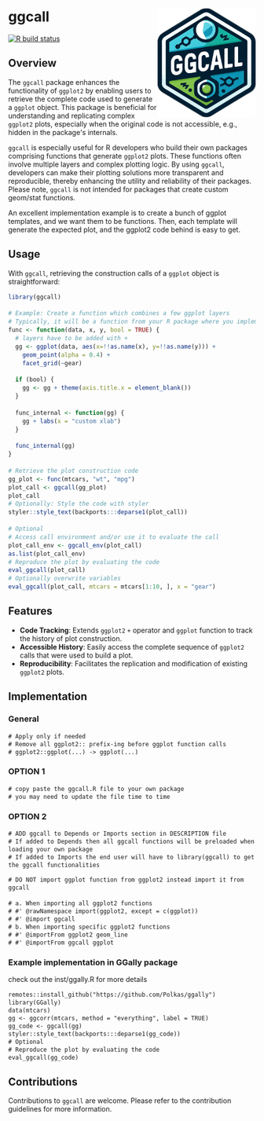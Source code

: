 # ggcall <a href='https://github.com/polkas/ggcall'><img src='man/figures/ggcall_logo.png' align="right" width="200px" /></a>
[![R build status](https://github.com/polkas/ggcall/workflows/R/badge.svg)](https://github.com/polkas/ggcall/actions)

## Overview

The `ggcall` package enhances the functionality of `ggplot2` by enabling users to retrieve the complete code used to generate a `ggplot` object. This package is beneficial for understanding and replicating complex `ggplot2` plots, especially when the original code is not accessible, e.g., hidden in the package's internals.

`ggcall` is especially useful for R developers who build their own packages comprising functions that generate `ggplot2` plots. These functions often involve multiple layers and complex plotting logic. By using `ggcall`, developers can make their plotting solutions more transparent and reproducible, thereby enhancing the utility and reliability of their packages. Please note, `ggcall` is not intended for packages that create custom geom/stat functions.

An excellent implementation example is to create a bunch of ggplot templates, and we want them to be functions.
Then, each template will generate the expected plot, and the ggplot2 code behind is easy to get.

## Usage

With `ggcall`, retrieving the construction calls of a `ggplot` object is straightforward:

```r
library(ggcall)

# Example: Create a function which combines a few ggplot layers
# Typically, it will be a function from your R package where you implemented ggcall
func <- function(data, x, y, bool = TRUE) {
  # layers have to be added with +
  gg <- ggplot(data, aes(x=!!as.name(x), y=!!as.name(y))) +
    geom_point(alpha = 0.4) +
    facet_grid(~gear)
    
  if (bool) {
    gg <- gg + theme(axis.title.x = element_blank())
  }

  func_internal <- function(gg) {
    gg + labs(x = "custom xlab")
  }

  func_internal(gg)
}

# Retrieve the plot construction code
gg_plot <- func(mtcars, "wt", "mpg")
plot_call <- ggcall(gg_plot)
plot_call
# Optionally: Style the code with styler
styler::style_text(backports:::deparse1(plot_call))

# Optional
# Access call environment and/or use it to evaluate the call
plot_call_env <- ggcall_env(plot_call)
as.list(plot_call_env)
# Reproduce the plot by evaluating the code
eval_ggcall(plot_call)
# Optionally overwrite variables
eval_ggcall(plot_call, mtcars = mtcars[1:10, ], x = "gear")
```

## Features

- **Code Tracking**: Extends `ggplot2` `+` operator and `ggplot` function to track the history of plot construction.
- **Accessible History**: Easily access the complete sequence of `ggplot2` calls that were used to build a plot.
- **Reproducibility**: Facilitates the replication and modification of existing `ggplot2` plots.

## Implementation

### General

```
# Apply only if needed
# Remove all ggplot2:: prefix-ing before ggplot function calls
# ggplot2::ggplot(...) -> ggplot(...)
```

### OPTION 1

```
# copy paste the ggcall.R file to your own package
# you may need to update the file time to time
```

### OPTION 2

```
# ADD ggcall to Depends or Imports section in DESCRIPTION file
# If added to Depends then all ggcall functions will be preloaded when loading your own package
# If added to Imports the end user will have to library(ggcall) to get the ggcall functionalities
```

```
# DO NOT import ggplot function from ggplot2 instead import it from ggcall

# a. When importing all ggplot2 functions
# #' @rawNamespace import(ggplot2, except = c(ggplot))
# #' @import ggcall
# b. When importing specific ggplot2 functions
# #' @importFrom ggplot2 geom_line
# #' @importFrom ggcall ggplot
```

### Example implementation in GGally package

check out the inst/ggally.R for more details

```
remotes::install_github("https://github.com/Polkas/ggally")
library(GGally)
data(mtcars)
gg <- ggcorr(mtcars, method = "everything", label = TRUE)
gg_code <- ggcall(gg)
styler::style_text(backports:::deparse1(gg_code))
# Optional
# Reproduce the plot by evaluating the code
eval_ggcall(gg_code)
```

## Contributions

Contributions to `ggcall` are welcome. Please refer to the contribution guidelines for more information.
